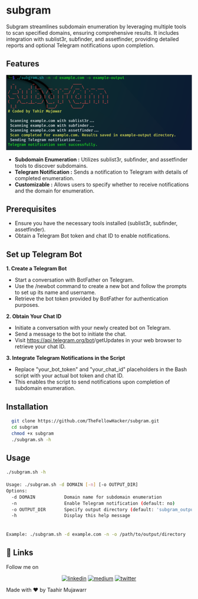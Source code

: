 
# subgram

Subgram streamlines subdomain enumeration by leveraging multiple tools to scan specified domains, ensuring comprehensive results. It includes integration with sublist3r, subfinder, and assetfinder, providing detailed reports and optional Telegram notifications upon completion.



## Features

![App Screenshot](subgram.png)



- **Subdomain Enumeration :** Utilizes sublist3r, subfinder, and assetfinder tools to discover subdomains.
- **Telegram Notification :** Sends a notification to Telegram with details of completed enumeration.
- **Customizable :** Allows users to specify whether to receive notifications and the domain for enumeration.




## Prerequisites
- Ensure you have the necessary tools installed (sublist3r, subfinder, assetfinder).
- Obtain a Telegram Bot token and chat ID to enable notifications.

## Set up Telegram Bot

 **1. Create a Telegram Bot**
- Start a conversation with BotFather on Telegram.
- Use the /newbot command to create a new bot and follow the prompts to set up its name and username.
- Retrieve the bot token provided by BotFather for authentication purposes.

**2. Obtain Your Chat ID**

- Initiate a conversation with your newly created bot on Telegram.
- Send a message to the bot to initiate the chat.
- Visit https://api.telegram.org/bot<YourBOTToken>/getUpdates in your web browser to retrieve your chat ID.
 
**3. Integrate Telegram Notifications in the Script**

- Replace "your_bot_token" and "your_chat_id" placeholders in the Bash script with your actual bot token and chat ID.
- This enables the script to send notifications upon completion of subdomain enumeration.




## Installation


```bash
  git clone https://github.com/TheFellowHacker/subgram.git
  cd subgram
  chmod +x subgram
  ./subgram.sh -h
```
    
## Usage

```bash
./subgram.sh -h
                               
Usage: ./subgram.sh -d DOMAIN [-n] [-o OUTPUT_DIR]
Options:
  -d DOMAIN           Domain name for subdomain enumeration
  -n                  Enable Telegram notification (default: no)
  -o OUTPUT_DIR       Specify output directory (default: 'subgram_output')
  -h                  Display this help message


Example: ./subgram.sh -d example.com -n -o /path/to/output/directory
```


## 🔗 Links
Follow me on 


<p align="center">
  <a href="https://www.linkedin.com/in/thefellowhacker"><img src="https://img.shields.io/badge/linkedin-0A66C2?style=for-the-badge&logo=linkedin&logoColor=white" alt="linkedin"></a>
  <a href="https://medium.com/@thefellowhacker"><img src="https://img.shields.io/badge/Medium-12100E?style=for-the-badge&logo=medium&logoColor=white" alt="medium"></a>
  <a href="https://twitter.com/thefellowhacker"><img src="https://img.shields.io/badge/twitter-1DA1F2?style=for-the-badge&logo=twitter&logoColor=white" alt="twitter"></a>
</p>
Made with ❤️ by Taahir Mujawarr

